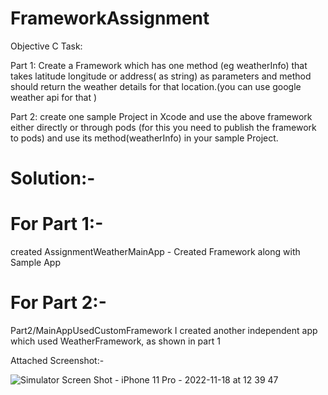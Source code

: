 # FrameworkAssignment

Objective C Task:

Part 1: Create a Framework which has one method (eg weatherInfo) that takes latitude longitude or address( as string) as parameters and method should return the weather details for that location.(you can use google weather api for that )

Part 2: create one sample Project in Xcode and use the above framework either directly or through pods (for this you need to publish the framework to pods) and use its method(weatherInfo) in your sample Project.

# Solution:-

# For Part 1:-

created AssignmentWeatherMainApp - Created Framework along with Sample App

# For Part 2:-

Part2/MainAppUsedCustomFramework
I created another independent app which used WeatherFramework, as shown in part 1


Attached Screenshot:-

![Simulator Screen Shot - iPhone 11 Pro - 2022-11-18 at 12 39 47](https://user-images.githubusercontent.com/118456543/202643234-d3a13ac9-7af5-4415-a93f-215cec473f85.png)
